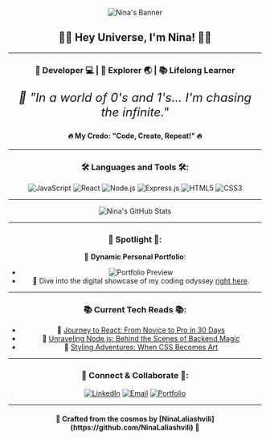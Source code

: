 <div align="center">

![Nina's Banner](https://path_to_your_banner_image.png)

<h2>🚀✨ Hey Universe, I'm Nina! 🌌✨</h2>

---

<h3>🌸 Developer 💻 | 🚀 Explorer 🌏 | 📚 Lifelong Learner </h3>
<p style="font-size:24px;"><em>🌌 "In a world of 0's and 1's... I'm chasing the infinite."</em></p>
<h4>🔥 My Credo: "Code, Create, Repeat!" 🔥</h4>

---

<h3>🛠 Languages and Tools 🛠:</h3> 

![JavaScript](https://img.shields.io/badge/-JavaScript-F7DF1E?style=flat-square&logo=javascript&logoColor=black)
![React](https://img.shields.io/badge/-React-61DAFB?style=flat-square&logo=react&logoColor=white)
![Node.js](https://img.shields.io/badge/-Node.js-339933?style=flat-square&logo=node.js&logoColor=white)
![Express.js](https://img.shields.io/badge/-Express-000?style=flat-square&logo=express)
![HTML5](https://img.shields.io/badge/-HTML5-E34F26?style=flat-square&logo=html5&logoColor=white)
![CSS3](https://img.shields.io/badge/-CSS3-1572B6?style=flat-square&logo=css3)

---

![Nina's GitHub Stats](https://github-readme-stats.vercel.app/api?username=NinaLaliashvili&show_icons=true&bg_color=0d1117&title_color=ff6f61&text_color=8b949e&icon_color=ff6f61&border_color=3f5efb)

---

<h3>🌟 Spotlight 🌟:</h3>

🎨 **Dynamic Personal Portfolio**: 
- ![Portfolio Preview](path_to_portfolio_gif.gif)
- 🚀 Dive into the digital showcase of my coding odyssey [right here](link_to_portfolio).

---

<h3>📚 Current Tech Reads 📚:</h3>

- 🔖 [Journey to React: From Novice to Pro in 30 Days](#)
- 🔖 [Unraveling Node.js: Behind the Scenes of Backend Magic](#)
- 🔖 [Styling Adventures: When CSS Becomes Art](#)

---

<h3>🔗 Connect & Collaborate 🔗:</h3>

[![LinkedIn](https://img.shields.io/badge/-LinkedIn-0077B5?style=flat-square&logo=linkedin&logoColor=white)](https://www.linkedin.com/in/nini-laliashvili-08a97b223/)
[![Email](https://img.shields.io/badge/-Email-D14836?style=flat-square&logo=gmail&logoColor=white)](mailto:ninilaliashvili8@gmail.com)
[![Portfolio](https://img.shields.io/badge/-Portfolio-FF6F61?style=flat-square)](your_portfolio_link)

---

<h4>💖 Crafted from the cosmos by [NinaLaliashvili](https://github.com/NinaLaliashvili) 🌠</h4>

</div>
